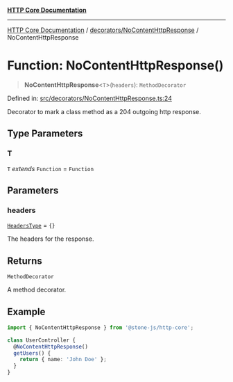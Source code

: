 [**HTTP Core Documentation**](../../../README.md)

***

[HTTP Core Documentation](../../../README.md) / [decorators/NoContentHttpResponse](../README.md) / NoContentHttpResponse

# Function: NoContentHttpResponse()

> **NoContentHttpResponse**\<`T`\>(`headers`): `MethodDecorator`

Defined in: [src/decorators/NoContentHttpResponse.ts:24](https://github.com/stonemjs/http-core/blob/0d369869add0f1630e9b5b2cd1421e57ee8d3865/src/decorators/NoContentHttpResponse.ts#L24)

Decorator to mark a class method as a 204 outgoing http response.

## Type Parameters

### T

`T` *extends* `Function` = `Function`

## Parameters

### headers

[`HeadersType`](../../../declarations/type-aliases/HeadersType.md) = `{}`

The headers for the response.

## Returns

`MethodDecorator`

A method decorator.

## Example

```typescript
import { NoContentHttpResponse } from '@stone-js/http-core';

class UserController {
  @NoContentHttpResponse()
  getUsers() {
    return { name: 'John Doe' };
  }
}
```
